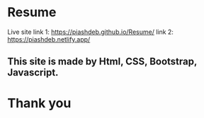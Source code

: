 # Resume
Live site link 1: https://piashdeb.github.io/Resume/
link 2: https://piashdeb.netlify.app/
## This site is made by Html, CSS, Bootstrap, Javascript.
# Thank you 
